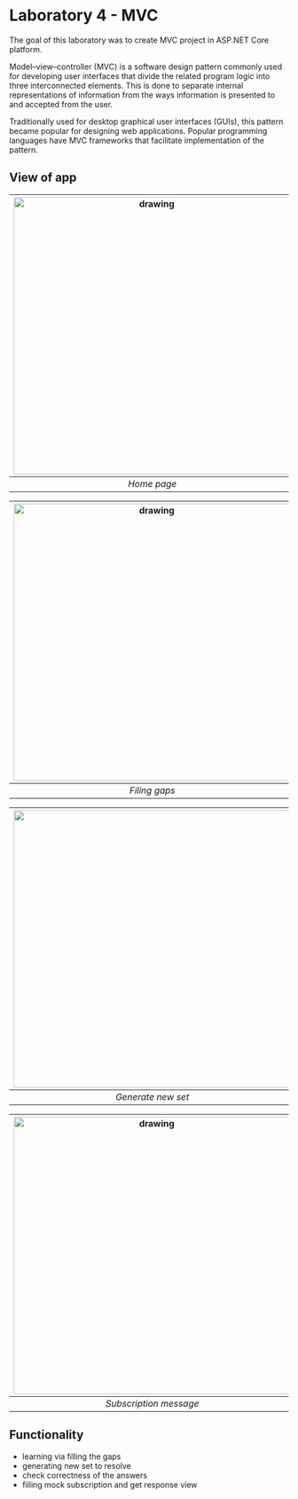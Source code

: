 # Laboratory 4 - MVC
The goal of this laboratory was to create MVC project in ASP.NET Core platform.

Model–view–controller (MVC) is a software design pattern commonly used for developing user interfaces that divide the related program logic into three interconnected elements. This is done to separate internal representations of information from the ways information is presented to and accepted from the user.

Traditionally used for desktop graphical user interfaces (GUIs), this pattern became popular for designing web applications. Popular programming languages have MVC frameworks that facilitate implementation of the pattern. 

## View of app

|<img src="https://user-images.githubusercontent.com/63188869/182024000-ec215abe-6dec-434f-b866-1f69f79a9e30.png" alt="drawing" width="500"/>| <img src="https://user-images.githubusercontent.com/63188869/182024006-efb2c372-c6b6-43c8-8b62-b809384a9b08.png" alt="drawing" width="500"/> |
| :--: | :--: |
| *Home page* | *Study* |


|<img src="https://user-images.githubusercontent.com/63188869/182024011-169cc2f4-14b5-423d-9e92-0b0b792bf39b.png" alt="drawing" width="500"/> | <img src="https://user-images.githubusercontent.com/63188869/182024014-7c1fc730-d49e-43ed-9d9d-e779e0b1ef6d.png" alt="drawing" width="500"/> |
| :--: | :--: |
| *Filing gaps* | *Check* |


|<img src="https://user-images.githubusercontent.com/63188869/182024025-ad579316-e38e-4ccc-b0bc-3d969ec063a2.png" width="500"/> | <img src="https://user-images.githubusercontent.com/63188869/182024029-a80ca661-36e8-46d3-b733-8294e9551c0a.png" alt="drawing" width="500"/> |
| :--: | :--: |
| *Generate new set* | *Subscription* |

<div align="center">
 
|<img src="https://user-images.githubusercontent.com/63188869/182024038-52bc50cc-669c-4831-ad66-b1452670b5d9.png" alt="drawing" width="500"/>|
|:--:|
|*Subscription message*|
 
</div>

## Functionality
 - learning via filling the gaps
 - generating new set to resolve
 - check correctness of the answers 
 - filling mock subscription and get response view

  
